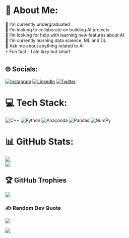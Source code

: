 # 💫 About Me:
🔭 I’m currently undergraduated <br>👯 I’m looking to collaborate on building AI projects<br>🤝 I’m looking for help with learning new features about AI<br>🌱 I’m currently learning data science, ML and DL<br>💬 Ask me about anything related to AI <br>⚡ Fun fact - I am lazy but smart


## 🌐 Socials:
[![Instagram](https://img.shields.io/badge/Instagram-%23E4405F.svg?logo=Instagram&logoColor=white)](https://instagram.com/fav_sefoo) [![LinkedIn](https://img.shields.io/badge/LinkedIn-%230077B5.svg?logo=linkedin&logoColor=white)](https://linkedin.com/in/saif-ashraf-a96b67247) [![Twitter](https://img.shields.io/badge/Twitter-%231DA1F2.svg?logo=Twitter&logoColor=white)](https://twitter.com/7SONA54891776) 

# 💻 Tech Stack:
![C++](https://img.shields.io/badge/c++-%2300599C.svg?style=for-the-badge&logo=c%2B%2B&logoColor=white) ![Python](https://img.shields.io/badge/python-3670A0?style=for-the-badge&logo=python&logoColor=ffdd54) ![Anaconda](https://img.shields.io/badge/Anaconda-%2344A833.svg?style=for-the-badge&logo=anaconda&logoColor=white) ![Pandas](https://img.shields.io/badge/pandas-%23150458.svg?style=for-the-badge&logo=pandas&logoColor=white) ![NumPy](https://img.shields.io/badge/numpy-%23013243.svg?style=for-the-badge&logo=numpy&logoColor=white)
# 📊 GitHub Stats:
![](https://github-readme-stats.vercel.app/api?username=SaifAshraf-104&theme=dark&hide_border=false&include_all_commits=true&count_private=true)<br/>
![](https://github-readme-streak-stats.herokuapp.com/?user=SaifAshraf-104&theme=dark&hide_border=false)<br/>

## 🏆 GitHub Trophies
![](https://github-profile-trophy.vercel.app/?username=SaifAshraf-104&theme=radical&no-frame=false&no-bg=true&margin-w=4)

### ✍️ Random Dev Quote
![](https://quotes-github-readme.vercel.app/api?type=horizontal&theme=radical)

[![](https://visitcount.itsvg.in/api?id=SaifAshraf-104&icon=0&color=0)](https://visitcount.itsvg.in)
